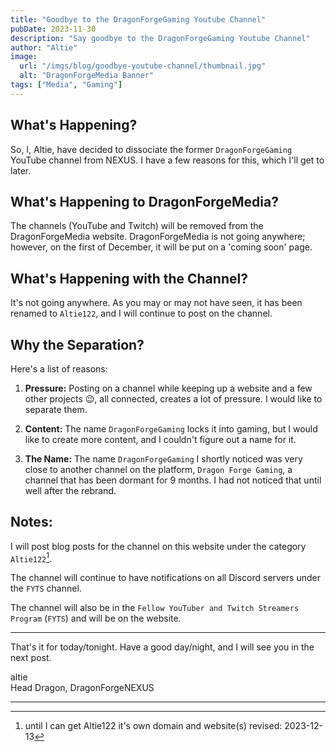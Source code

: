 ```yaml
---
title: "Goodbye to the DragonForgeGaming Youtube Channel"
pubDate: 2023-11-30
description: "Say goodbye to the DragonForgeGaming Youtube Channel"
author: "Altie"
image:
  url: "/imgs/blog/goodbye-youtube-channel/thumbnail.jpg"
  alt: "DragonForgeMedia Banner"
tags: ["Media", "Gaming"]
---
```


## **What's Happening?**
So, I, Altie, have decided to dissociate the former `DragonForgeGaming` YouTube channel from NEXUS. I have a few reasons for this, which I'll get to later.

## **What's Happening to DragonForgeMedia?**
The channels (YouTube and Twitch) will be removed from the DragonForgeMedia website. DragonForgeMedia is not going anywhere; however, on the first of December, it will be put on a 'coming soon' page.

## **What's Happening with the Channel?**
It's not going anywhere. As you may or may not have seen, it has been renamed to `Altie122`, and I will continue to post on the channel.

## **Why the Separation?**
Here's a list of reasons:

1. **Pressure:** Posting on a channel while keeping up a website and a few other projects 😉, all connected, creates a lot of pressure. I would like to separate them.
  
2. **Content:** The name `DragonForgeGaming` locks it into gaming, but I would like to create more content, and I couldn't figure out a name for it.
  
3. **The Name:** The name `DragonForgeGaming` I shortly noticed was very close to another channel on the platform, `Dragon Forge Gaming`, a channel that has been dormant for 9 months. I had not noticed that until well after the rebrand.

## **Notes:**
I will post blog posts for the channel on this website under the category `Altie122`[^1].

The channel will continue to have notifications on all Discord servers under the `FYTS` channel.

The channel will also be in the `Fellow YouTuber and Twitch Streamers Program` (`FYTS`) and will be on the website.

---

That's it for today/tonight. Have a good day/night, and I will see you in the next post.

altie  
Head Dragon, DragonForgeNEXUS

---
[^1]: until I can get Altie122 it's own domain and website(s)
revised: 
2023-12-13